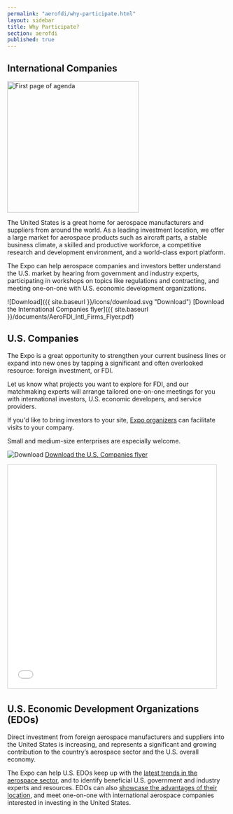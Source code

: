 ```yaml
---
permalink: "aerofdi/why-participate.html"
layout: sidebar
title: Why Participate?
section: aerofdi
published: true
---
```


## International Companies

<span class="imgleft"><a href="{{ site.baseurl }}/documents/AeroFDI_Intl_Firms_Flyer.pdf"><img src="{{ site.baseurl }}/documents/AeroFDI_Intl_Firms_Flyer.jpg" alt="First page of agenda" height="300"></a></span>

The United States is a great home for aerospace manufacturers and suppliers from around the world. As a leading investment location, we offer a large market for aerospace products such as aircraft parts, a stable business climate, a skilled and productive workforce, a competitive research and development environment, and a world-class export platform. 

The Expo can help aerospace companies and investors better understand the U.S. market by hearing from government and industry experts, participating in workshops on topics like regulations and contracting, and meeting one-on-one with U.S. economic development organizations.

![Download]({{ site.baseurl }}/icons/download.svg "Download") [Download the International Companies flyer]({{ site.baseurl }}/documents/AeroFDI_Intl_Firms_Flyer.pdf)

## U.S. Companies

The Expo is a great opportunity to strengthen your current business lines or expand into new ones by tapping a significant and often overlooked resource: foreign investment, or FDI.

Let us know what projects you want to explore for FDI, and our matchmaking experts will arrange tailored one-on-one meetings for you with international investors, U.S. economic developers, and service providers.

If you'd like to bring investors to your site, [Expo organizers](http://selectusa.commerce.gov/aerofdi/contact.html) can facilitate visits to your company.

Small and medium-size enterprises are especially welcome.

![Download](https://google.github.io/material-design-icons/action/svg/design/ic_get_app_24px.svg "Download") [Download the U.S. Companies flyer](https://www.dropbox.com/s/hg0k6i32a7sp6og/US%20Firms%20Flyer%20-%20National%20Aerospace%20FDI%20Expo.pdf?dl=1)

<iframe src="//www.slideshare.net/slideshow/embed_code/key/C6Y1LyyeKVUQMX" width="477" height="510" frameborder="0" marginwidth="0" marginheight="0" scrolling="no" style="border:1px solid #CCC; border-width:1px; margin-bottom:5px; max-width: 100%;" allowfullscreen> </iframe> 

## U.S. Economic Development Organizations (EDOs)

Direct investment from foreign aerospace manufacturers and suppliers into the United States is increasing, and represents a significant and growing contribution to the country’s aerospace sector and the U.S. overall economy.

The Expo can help U.S. EDOs keep up with the [latest trends in the aerospace sector](http://selectusa.commerce.gov/aerofdi/agenda.html), and to identify beneficial U.S. government and industry experts and resources. EDOs can also [showcase the advantages of their location](http://selectusa.commerce.gov/aerofdi/exhibit-sponsor.html), and meet one-on-one with international aerospace companies interested in investing in the United States.
